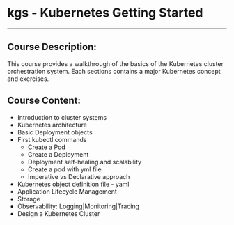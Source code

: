 # kgs - Kubernetes Getting Started

---

## Course Description:
This course provides a walkthrough of the basics of the Kubernetes cluster orchestration system. Each sections contains a major Kubernetes concept and exercises. 

## Course Content:
 - Introduction to cluster systems
 - Kubernetes architecture
 - Basic Deployment objects
 - First kubectl commands
   - Create a Pod
   - Create a Deployment
   - Deployment self-healing and scalability
   - Create a pod with yml file
   - Imperative vs Declarative approach
 - Kubernetes object definition file - yaml
 - Application Lifecycle Management
 - Storage
 - Observability: Logging|Monitoring|Tracing
 - Design a Kubernetes Cluster
 
 